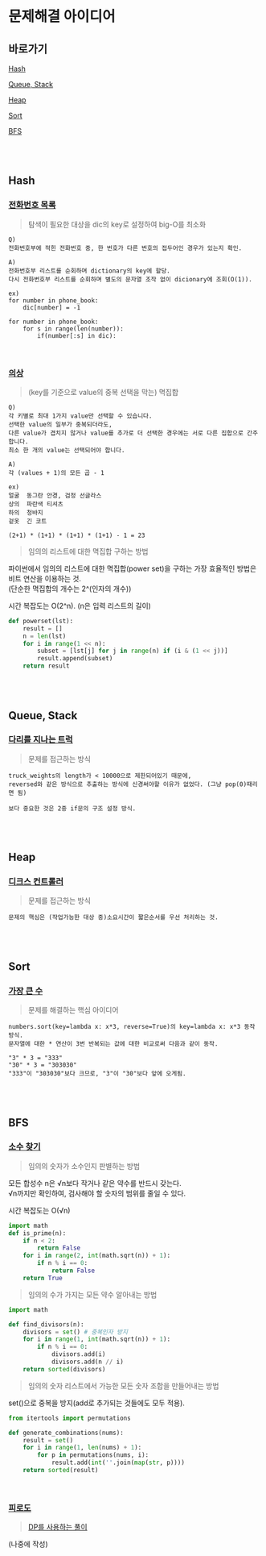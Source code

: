 # 문제해결 아이디어

## 바로가기

[Hash](#hash)

[Queue, Stack](#queue-stack)

[Heap](#heap)

[Sort](#sort)

[BFS](#bfs)

<br/>
<br/>

## Hash

### [전화번호 목록](https://school.programmers.co.kr/learn/courses/30/lessons/42577)

> 탐색이 필요한 대상을 dic의 key로 설정하여 big-O를 최소화

```
Q)
전화번호부에 적힌 전화번호 중, 한 번호가 다른 번호의 접두어인 경우가 있는지 확인.

A)
전화번호부 리스트를 순회하며 dictionary의 key에 할당.
다시 전화번호부 리스트를 순회하며 별도의 문자열 조작 없이 dicionary에 조회(O(1)).

ex)
for number in phone_book:
    dic[number] = -1
    
for number in phone_book:
    for s in range(len(number)):
        if(number[:s] in dic):
```

<br/>

### [의상](https://school.programmers.co.kr/learn/courses/30/lessons/42578)

> (key를 기준으로 value의 중복 선택을 막는) 멱집합

```
Q)
각 키별로 최대 1가지 value만 선택할 수 있습니다.
선택한 value의 일부가 중복되더라도,
다른 value가 겹치지 않거나 value를 추가로 더 선택한 경우에는 서로 다른 집합으로 간주합니다.
최소 한 개의 value는 선택되어야 합니다.

A)
각 (values + 1)의 모든 곱 - 1

ex)
얼굴	동그란 안경, 검정 선글라스
상의	파란색 티셔츠
하의	청바지
겉옷	긴 코트

(2+1) * (1+1) * (1+1) * (1+1) - 1 = 23
```

> 임의의 리스트에 대한 멱집합 구하는 방법

파이썬에서 임의의 리스트에 대한 멱집합(power set)을 구하는 가장 효율적인 방법은 비트 연산을 이용하는 것. <br/>
(단순한 멱집합의 개수는 2^(인자의 개수))

시간 복잡도는 O(2^n). (n은 입력 리스트의 길이)

```python
def powerset(lst):
    result = []
    n = len(lst)
    for i in range(1 << n):
        subset = [lst[j] for j in range(n) if (i & (1 << j))]
        result.append(subset)
    return result
```

<br/>
<br/>

## Queue, Stack

### [다리를 지나는 트럭](https://school.programmers.co.kr/learn/courses/30/lessons/42583)

> 문제를 접근하는 방식

```
truck_weights의 length가 < 10000으로 제한되어있기 때문에,
reversed와 같은 방식으로 추출하는 방식에 신경써야할 이유가 없었다. (그냥 pop(0)때리면 됨)

보다 중요한 것은 2중 if문의 구조 설정 방식.
```

<br/>
<br/>

## Heap

### [디크스 컨트롤러](https://school.programmers.co.kr/learn/courses/30/lessons/42627#)

> 문제를 접근하는 방식

```
문제의 핵심은 (작업가능한 대상 중)소요시간이 짧은순서를 우선 처리하는 것.
```

<br/>
<br/>

## Sort

### [가장 큰 수](https://school.programmers.co.kr/learn/courses/30/lessons/42746)

> 문제를 해결하는 핵심 아이디어

```
numbers.sort(key=lambda x: x*3, reverse=True)의 key=lambda x: x*3 동작 방식.
문자열에 대한 * 연산이 3번 반복되는 값에 대한 비교로써 다음과 같이 동작.

"3" * 3 = "333"
"30" * 3 = "303030"
"333"이 "303030"보다 크므로, "3"이 "30"보다 앞에 오게됨.
```

<br/>
<br/>

## BFS

### [소수 찾기](https://school.programmers.co.kr/learn/courses/30/lessons/42839?language=python3)

> 임의의 숫자가 소수인지 판별하는 방법

모든 합성수 n은 √n보다 작거나 같은 약수를 반드시 갖는다. <br/>
√n까지만 확인하여, 검사해야 할 숫자의 범위를 줄일 수 있다.

시간 복잡도는 O(√n)

```python
import math
def is_prime(n):
    if n < 2:
        return False
    for i in range(2, int(math.sqrt(n)) + 1):
        if n % i == 0:
            return False
    return True
```

> 임의의 수가 가지는 모든 약수 알아내는 방법

```python
import math

def find_divisors(n):
    divisors = set() # 중복인자 방지
    for i in range(1, int(math.sqrt(n)) + 1):
        if n % i == 0:
            divisors.add(i)
            divisors.add(n // i)
    return sorted(divisors)
```

> 임의의 숫자 리스트에서 가능한 모든 숫자 조합을 만들어내는 방법

set()으로 중복을 방지(add로 추가되는 것들에도 모두 적용).

```python
from itertools import permutations

def generate_combinations(nums):
    result = set()
    for i in range(1, len(nums) + 1):
        for p in permutations(nums, i):
            result.add(int(''.join(map(str, p))))
    return sorted(result)
```

<br/>

### [피로도](https://school.programmers.co.kr/learn/courses/30/lessons/87946)

> [DP를 사용하는 풀이](https://school.programmers.co.kr/questions/52569)

(나중에 작성)

<br/>
<br/>
